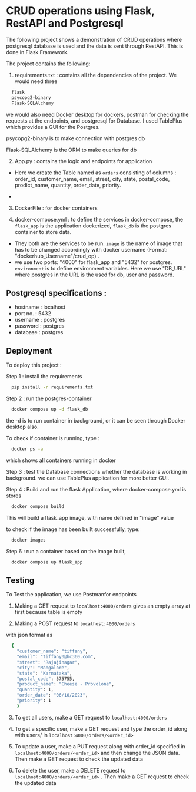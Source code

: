 
# CRUD operations using Flask, RestAPI and Postgresql

The following project shows a demonstration of CRUD operations where postgresql database is used and the data is sent through RestAPI. This is done in Flask Framework.

The project contains the following: 

1. requirements.txt :  contains all the dependencies of the project. We would need three

```bash
  flask
  psycopg2-binary
  Flask-SQLAlchemy
```
we would also need Docker desktop for dockers, postman for checking the requests at the endpoints, and postgresql for Database. I used TablePlus which provides a GUI for the Postgres.

psycopg2-binary is to make connection with postgres db 

Flask-SQLAlchemy is the ORM to make queries for db

2. App.py : contains the logic and endpoints for application
* Here we create the Table named as ``orders`` consisting of columns : order_id, customer_name, email, street, city, state, postal_code, prodict_name, quantity, order_date, priority.
- 

3. DockerFile : for docker containers

4. docker-compose.yml : to define the services
in docker-compose, the ``flask_app`` is the application dockerized,
``flask_db`` is the postgres container to store data.  
- They both are the services to be run. ``image`` is the name of image that has to be changed accordingly with docker username (Format: "dockerhub_Username"/crud_op) . 
- we use two ports: "4000" for flask_app and "5432" for postgres.
``environment`` is to define environment variables. Here we use "DB_URL" where postgres in the URL is the used for db, user and password.

## Postgresql specifications : 
- hostname : localhost
- port no. : 5432
- username : postgres
- password : postgres
- database : postgres

## Deployment

To deploy this project : 

Step 1 : install the requirements

```bash
  pip install -r requirements.txt
```

Step 2 : run the postgres-container

```bash
  docker compose up -d flask_db
```

the -d is to run container in background, or it can be seen through Docker desktop also.

To check if container is running, type : 

```bash
  docker ps -a
```

which shows all containers running in docker

Step 3 : test the Database connections whether the database is working in background. we can use TablePlus application for more better GUI.

Step 4 : Build and run the flask Application, where docker-compose.yml is stores

```bash
  docker compose build
```

This will build a flask_app image, with name defined in "image" value

to check if the image has been built successfully, type:

```bash
  docker images
```

Step 6 : run a container based on the image built,

```bash
  docker compose up flask_app
```

## Testing

To Test the application, we use Postmanfor endpoints

1. Making a GET request to 
``
  localhost:4000/orders
`` 
gives an empty array at first because table is empty

2. Making a POST request to `` localhost:4000/orders ``

with json format as 
```bash
  {   
    "customer_name": "tiffany",
    "email": "tiffany0@hc360.com",
    "street": "Rajajinagar",
    "city": "Mangalore",
    "state": "Karnataka",
    "postal_code": 575755,
    "product_name": "Cheese - Provolone",
    "quantity": 1,
    "order_date": "06/10/2023",
    "priority": 1
    }
``` 
3. To get all users, make a GET request to `` localhost:4000/orders ``

4. To get a specific user, make a GET request and type the order_id along with users/ in `` localhost:4000/orders/<order_id> ``

5. To update a user, make a PUT request along with order_id specified in `` localhost:4000/orders/<order_id> `` and then change the JSON data. Then make a GET request to check the updated data

6. To delete the user, make a DELETE request to `` localhost:4000/orders/<order_id> `` . Then make a GET request to check the updated data